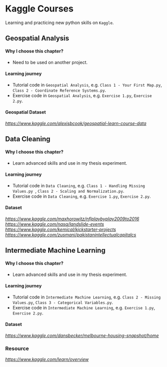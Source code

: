 # Kaggle Courses
  Learning and practicing new python skills on `Kaggle`.

## Geospatial Analysis
  
  #### Why I choose this chapter?
   - Need to be used on another project.

  #### Learning journey
  
   - Tutorial code in `Geospatial Analysis`, e.g. `Class 1 - Your First Map.py`, `Class 2 - Coordinate Reference Systems.py`.
   - Exercise code in `Geospatial Analysis`, e.g. `Exercise 1.py`, `Exercise 2.py`.
   
  #### Geospatial Dataset
  
   _https://www.kaggle.com/alexisbcook/geospatial-learn-course-data_

## Data Cleaning

  #### Why I choose this chapter?
   - Learn advanced skills and use in my thesis experiment.
  
  #### Learning journey
  
  - Tutorial code in `Data Cleaning`, e.g. `Class 1 - Handling Missing Values.py `, `Class 2 - Scaling and Normalization.py`.
  - Exercise code in `Data Cleaning`, e.g. `Exercise 1.py`, `Exercise 2.py`.
  
  #### Dataset
  _https://www.kaggle.com/maxhorowitz/nflplaybyplay2009to2016_
  _https://www.kaggle.com/nasa/landslide-events_
  _https://www.kaggle.com/kemical/kickstarter-projects_
  _https://www.kaggle.com/zusmani/pakistanintellectualcapitalcs_

## Intermediate Machine Learning

  #### Why I choose this chapter?
   - Learn advanced skills and use in my thesis experiment.
  
  #### Learning journey
  
  - Tutorial code in `Intermediate Machine Learning`, e.g. `Class 2 - Missing Values.py`, `Class 3 - Categorical Variables.py`.
  - Exercise code in `Intermediate Machine Learning`, e.g. `Exercise 1.py`, `Exercise 2.py`.
  
  #### Dataset
  _https://www.kaggle.com/dansbecker/melbourne-housing-snapshot/home_

### Resource
_https://www.kaggle.com/learn/overview_
